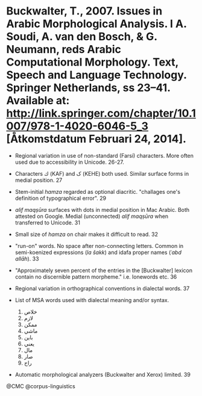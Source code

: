 # Buckwalter, T., 2007. Issues in Arabic Morphological Analysis. I A. Soudi, A. van den Bosch, & G. Neumann, reds Arabic Computational Morphology. Text, Speech and Language Technology. Springer Netherlands, ss 23–41. Available at: http://link.springer.com/chapter/10.1007/978-1-4020-6046-5_3 [Åtkomstdatum Februari 24, 2014].

- Regional variation in use of non-standard (Farsi) characters. More often used due to accessibility in Unicode. 26-27.

- Characters ك (KAF) and ک (KEHE) both used. Similar surface forms in medial position. 27

- Stem-initial *hamza* regarded as optional diacritic. "challages one's definition of typographical error". 29

- *alif maqṣūra* surfaces with dots in medial position in Mac Arabic. Both attested on Google. Medial (unconnected) *alif maqṣūra* when transferred to Unicode. 31

- Small size of *hamza* on chair makes it difficult to read. 32

- "run-on" words. No space after non-connecting letters. Common in semi-koenized expressions (*la šakk*) and idafa proper names (*ʿabd allāh*). 33

- "Approximately seven percent of the entries in the [Buckwalter] lexicon contain no discernible pattern morpheme." i.e. lonewords etc. 36

- Regional variation in orthographical conventions in dialectal words. 37

- List of MSA words used with dialectal meaning and/or syntax.
	1. خلاص
	2. لازم
	3. ممكن
	4. ماشي
	5. باين
	6. يعني
	7. مال
	8. صار
	9. راح

- Automatic morphological analyzers (Buckwalter and Xerox) limited. 39

@CMC
@corpus-linguistics
